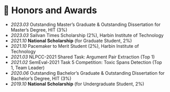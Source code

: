 # 🏅 Honors and Awards

- *2023.03* Outstanding Master’s Graduate & Outstanding Dissertation for Master’s Degree, HIT (3%)
- *2023.03* Sailvan Times Scholarship (2%), Harbin Institute of Technology
- *2021.10* **National Scholarship** (for Graduate Student, 2%)
- *2021.10* Pacemaker to Merit Student (2%), Harbin Institute of Technology
- *2021.03* NLPCC-2021 Shared Task: Argument Pair Extraction (Top 1)
- *2021.02* SemEval-2021 Task 5 Competition: Toxic Spans Detection (Top 1, Team Leader)
- *2020.06* Outstanding Bachelor’s Graduate & Outstanding Dissertation for Bachelor’s Degree, HIT (3%)
- *2019.10* **National Scholarship** (for Undergraduate Student, 2%)

